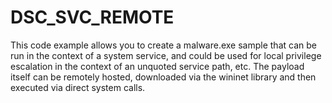 # DSC_SVC_REMOTE
This code example allows you to create a malware.exe sample that can be run in the context of a system service, and could be used for local privilege escalation in the context of an unquoted service path, etc. The payload itself can be remotely hosted, downloaded via the wininet library and then executed via direct system calls. 
